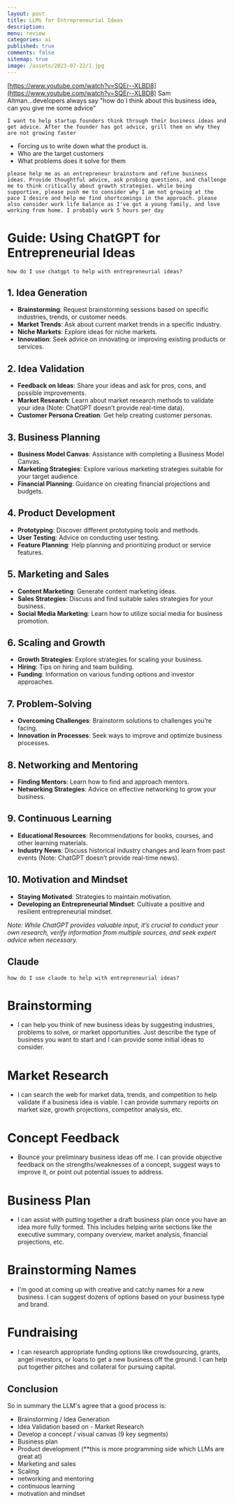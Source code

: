 ```yaml
---
layout: post
title: LLMs for Entrepreneurial Ideas 
description: 
menu: review
categories: ai 
published: true 
comments: false     
sitemap: true
image: /assets/2023-07-22/1.jpg
---
```


<!-- [![alt text](/assets/2023-10-10/3.jpg "email"){:width="600px"}](/assets/2023-10-10/3.jpg) -->

[https://www.youtube.com/watch?v=SQEr--XLBD8](https://www.youtube.com/watch?v=SQEr--XLBD8) Sam Altman...developers always say "how do I think about this business idea, can you give me some advice"

`I want to help startup founders think through their business ideas and get advice. After the founder has got advice, grill them on why they are not growing faster`



- Forcing us to write down what the product is.
- Who are the target customers
- What problems does it solve for them

`please help me as an entrepreneur brainstorm and refine business ideas. Provide thoughtful advice, ask probing questions, and challenge me to think critically about growth strategies. while being supportive, please push me to consider why I am not growing at the pace I desire and help me find shortcomings in the approach. please also consider work life balance as I've got a young family, and love working from home. I probably work 5 hours per day`

# Guide: Using ChatGPT for Entrepreneurial Ideas


`how do I use chatgpt to help with entrepreneurial ideas?`

## 1. Idea Generation
- **Brainstorming**: Request brainstorming sessions based on specific industries, trends, or customer needs.
- **Market Trends**: Ask about current market trends in a specific industry.
- **Niche Markets**: Explore ideas for niche markets.
- **Innovation**: Seek advice on innovating or improving existing products or services.

## 2. Idea Validation
- **Feedback on Ideas**: Share your ideas and ask for pros, cons, and possible improvements.
- **Market Research**: Learn about market research methods to validate your idea (Note: ChatGPT doesn’t provide real-time data).
- **Customer Persona Creation**: Get help creating customer personas.

## 3. Business Planning
- **Business Model Canvas**: Assistance with completing a Business Model Canvas.
- **Marketing Strategies**: Explore various marketing strategies suitable for your target audience.
- **Financial Planning**: Guidance on creating financial projections and budgets.

## 4. Product Development
- **Prototyping**: Discover different prototyping tools and methods.
- **User Testing**: Advice on conducting user testing.
- **Feature Planning**: Help planning and prioritizing product or service features.

## 5. Marketing and Sales
- **Content Marketing**: Generate content marketing ideas.
- **Sales Strategies**: Discuss and find suitable sales strategies for your business.
- **Social Media Marketing**: Learn how to utilize social media for business promotion.

## 6. Scaling and Growth
- **Growth Strategies**: Explore strategies for scaling your business.
- **Hiring**: Tips on hiring and team building.
- **Funding**: Information on various funding options and investor approaches.

## 7. Problem-Solving
- **Overcoming Challenges**: Brainstorm solutions to challenges you’re facing.
- **Innovation in Processes**: Seek ways to improve and optimize business processes.

## 8. Networking and Mentoring
- **Finding Mentors**: Learn how to find and approach mentors.
- **Networking Strategies**: Advice on effective networking to grow your business.

## 9. Continuous Learning
- **Educational Resources**: Recommendations for books, courses, and other learning materials.
- **Industry News**: Discuss historical industry changes and learn from past events (Note: ChatGPT doesn’t provide real-time news).

## 10. Motivation and Mindset
- **Staying Motivated**: Strategies to maintain motivation.
- **Developing an Entrepreneurial Mindset**: Cultivate a positive and resilient entrepreneurial mindset.

*Note: While ChatGPT provides valuable input, it’s crucial to conduct your own research, verify information from multiple sources, and seek expert advice when necessary.*


## Claude

`how do I use claude to help with entrepreneurial ideas?`

# Brainstorming
- I can help you think of new business ideas by suggesting industries, problems to solve, or market opportunities. Just describe the type of business you want to start and I can provide some initial ideas to consider.

# Market Research  
- I can search the web for market data, trends, and competition to help validate if a business idea is viable. I can provide summary reports on market size, growth projections, competitor analysis, etc.

# Concept Feedback
- Bounce your preliminary business ideas off me. I can provide objective feedback on the strengths/weaknesses of a concept, suggest ways to improve it, or point out potential issues to address.   

# Business Plan
- I can assist with putting together a draft business plan once you have an idea more fully formed. This includes helping write sections like the executive summary, company overview, market analysis, financial projections, etc.

# Brainstorming Names
- I'm good at coming up with creative and catchy names for a new business. I can suggest dozens of options based on your business type and brand.  

# Fundraising
- I can research appropriate funding options like crowdsourcing, grants, angel investors, or loans to get a new business off the ground. I can help put together pitches and collateral for pursuing capital.

## Conclusion

So in summary the LLM's agree that a good process is:

- Brainstorming / Idea Generation
- Idea Validation based on - Market Research
- Develop a concept / visual canvas (9 key segments)
- Business plan
- Product development (**this is more programming side which LLMs are great at)
- Marketing and sales
- Scaling
- networking and mentoring
- continuous learning
- motivation and mindset





